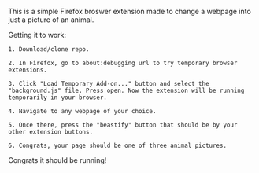 This is a simple Firefox broswer extension made to change a webpage into just a picture of an animal.

Getting it to work:

    1. Download/clone repo.

    2. In Firefox, go to about:debugging url to try temporary browser extensions.

    3. Click "Load Temporary Add-on..." button and select the "background.js" file. Press open. Now the extension will be running temporarily in your browser.

    4. Navigate to any webpage of your choice.

    5. Once there, press the "beastify" button that should be by your other extension buttons.
    
    6. Congrats, your page should be one of three animal pictures.
Congrats it should be running!
